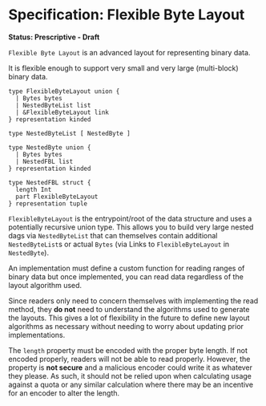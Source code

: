 # Specification: Flexible Byte Layout

**Status: Prescriptive - Draft**

`Flexible Byte Layout` is an advanced layout for representing binary data.

It is flexible enough to support very small and very large (multi-block) binary data.

```ipldsch
type FlexibleByteLayout union {
  | Bytes bytes
  | NestedByteList list
  | &FlexibleByteLayout link
} representation kinded

type NestedByteList [ NestedByte ]

type NestedByte union {
  | Bytes bytes
  | NestedFBL list
} representation kinded

type NestedFBL struct {
  length Int
  part FlexibleByteLayout
} representation tuple
```

`FlexibleByteLayout` is the entrypoint/root of the data structure and uses a potentially recursive
union type. This allows you to build very large nested dags via `NestedByteList` that can themselves
contain additional `NestedByteList`s or actual `Bytes` (via Links to `FlexibleByteLayout` in `NestedByte`).  

An implementation must define a custom function for reading ranges of binary
data but once implemented, you can read data regardless of the layout algorithm used.

Since readers only need to concern themselves with implementing the read method, they **do not**
need to understand the algorithms used to generate the layouts. This gives a lot of flexibility
in the future to define new layout algorithms as necessary without needing to worry about
updating prior implementations.

The `length` property must be encoded with the proper byte length. If not encoded properly, readers
will not be able to read properly. However, the property is **not secure** and a malicious encoder
could write it as whatever they please. As such, it should not be relied upon when calculating usage
against a quota or any similar calculation where there may be an incentive for an encoder to alter the
length.

